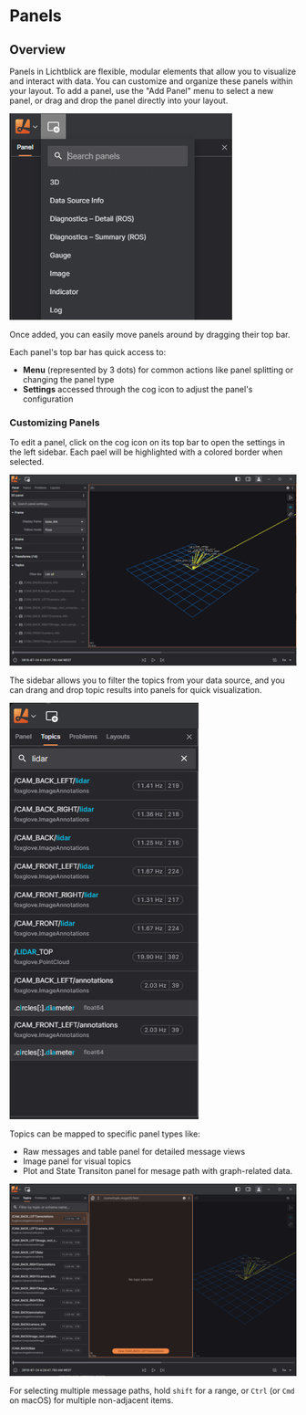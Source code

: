 # Panels

## Overview
Panels in Lichtblick are flexible, modular elements that allow you to visualize and interact with data. You can customize and organize these panels within your layout.
To add a panel, use the "Add Panel" menu to select a new panel, or drag and drop the panel directly into your layout. 

![alt text](images/search-panels.png)

Once added, you can easily move panels around by dragging their top bar.

Each panel's top bar has quick access to:
* **Menu** (represented by 3 dots) for common actions like panel splitting or changing the panel type
* **Settings** accessed through the cog icon to adjust the panel's configuration

### Customizing Panels
To edit a panel, click on the cog icon on its top bar to open the settings in the left sidebar. Each pael will be highlighted with a colored border when selected.

![alt text](images/selected-panel.png)

The sidebar allows you to filter the topics from your data source, and you can drang and drop topic results into panels for quick visualization. 

![alt text](images/search-for-topics.png)

Topics can be mapped to specific panel types like:
* Raw messages and table panel for detailed message views
* Image panel for visual topics
* Plot and State Transiton panel for mesage path with graph-related data.

![alt text](images/drag-and-drop-topics.png)

For selecting multiple message paths, hold `shift` for a range, or `Ctrl` (or `Cmd` on macOS) for multiple non-adjacent items.